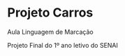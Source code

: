 # Projeto Carros
Aula Linguagem de Marcação

Projeto Final do 1º ano letivo do SENAI

<br>

<!--Equipe:->
